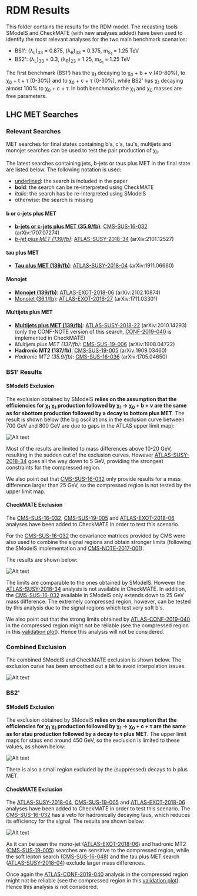 # RDM Results

This folder contains the results for the RDM model. The recasting tools SModelS and CheckMATE (with new analyses added) have been used to identify the most relevant analyses for the two main benchmark scenarios:

 * BS1': (&lambda;<sub>L</sub>)<sub>33</sub> = 0.875, (&lambda;<sub>R</sub>)<sub>33</sub> = 0.375, m<sub>S<sub>1</sub></sub> = 1.25 TeV
 * BS2': (&lambda;<sub>L</sub>)<sub>33</sub> = 0.3, (&lambda;<sub>R</sub>)<sub>23</sub> = 1.25, m<sub>S<sub>1</sub></sub> = 1.25 TeV

The first benchmark (BS1') has the &chi;<sub>1</sub> decaying to &chi;<sub>0</sub> + b  + &nu; (40-80%), to &chi;<sub>0</sub> + t  + &tau; (0-30%) and to &chi;<sub>0</sub> + c  + &tau; (0-30%), while BS2' has &chi;<sub>1</sub> decaying almost 100% to &chi;<sub>0</sub> + c + &tau;.
In both benchmarks the &chi;<sub>1</sub> and &chi;<sub>0</sub> masses are free parameters.


## LHC MET Searches ##

### Relevant Searches ###

MET searches for final states containing b's, c's, tau's, multijets and monojet searches can be used to test the pair production of &chi;<sub>1</sub>.

The latest searches containing jets, b-jets or taus plus MET in the final state are listed below. The following notation is used:

 * <ins>underlined</ins>: the search is included in the paper
 * **bold**: the search can be re-interpreted using CheckMATE
 * *italic*: the search has be re-interpreted using SModelS
 * otherwise: the search is missing

#### b or c-jets plus MET ####

  * <ins>**b-jets or c-jets plus MET (35.9/fb)**</ins>: [CMS-SUS-16-032](http://cms-results.web.cern.ch/cms-results/public-results/publications/SUS-16-032/) (arXiv:1707.07274)
  * <ins>*b-jet plus MET (139/fb)*</ins>: [ATLAS-SUSY-2018-34](https://atlas.web.cern.ch/Atlas/GROUPS/PHYSICS/PAPERS/SUSY-2018-34/) (arXiv:2101.12527)

#### tau plus MET ####  
  * <ins>**Tau plus MET (139/fb)**</ins>: [ATLAS-SUSY-2018-04](https://atlas.web.cern.ch/Atlas/GROUPS/PHYSICS/PAPERS/SUSY-2018-04/) (arXiv:1911.06660)

#### Monojet ####

  * <ins>**Monojet (139/fb)**</ins>: [ATLAS-EXOT-2018-06](http:/atlas.web.cern.ch/Atlas/GROUPS/PHYSICS/PAPERS/EXOT-2018-06/) (arXiv:2102.10874)
  * <ins>Monojet (36.1/fb)</ins>: [ATLAS-EXOT-2016-27](https://atlas.web.cern.ch/Atlas/GROUPS/PHYSICS/PAPERS/EXOT-2016-27/) (arXiv:1711.03301)

#### Multijets plus MET ####

* <ins>**Multijets plus MET (139/fb)**</ins>: [ATLAS-SUSY-2018-22](https://atlas.web.cern.ch/Atlas/GROUPS/PHYSICS/PAPERS/SUSY-2018-22/) (arXiv:2010.14293) (only the CONF-NOTE version of this search, [CONF-2019-040](https://atlas.web.cern.ch/Atlas/GROUPS/PHYSICS/CONFNOTES/ATLAS-CONF-2019-040/) is implemented in CheckMATE)
* *Multijets plus MET (137/fb)*: [CMS-SUS-19-006](http://cms-results.web.cern.ch/cms-results/public-results/publications/SUS-19-006/index.html) (arXiv:1908.04722)
* **Hadronic MT2 (137/fb)**: [CMS-SUS-19-005](http://cms-results.web.cern.ch/cms-results/public-results/publications/SUS-19-005/index.html) (arXiv:1909.03460)
* *Hadronic MT2 (35.9/fb)*: [CMS-SUS-16-036](http://cms-results.web.cern.ch/cms-results/public-results/publications/SUS-16-036/index.html) (arXiv:1705.04650)



### BS1' Results ###

#### SModelS Exclusion ####

The exclusion obtained by SModelS **relies on the assumption that the efficiencies for  &chi;<sub>1</sub> &chi;<sub>1</sub> production followed by &chi;<sub>1</sub> &#8594; &chi;<sub>0</sub> + b  + &nu;  are the same as for sbottom production followed by a decay to bottom plus MET**.
The result is shown below (the big oscillations in the exclusion curve between 700 GeV and 800 GeV are due to gaps in the ATLAS upper limit map):

![Alt text](BS1p_SModelS.png?raw=true "BS1p exclusion SModelS")

Most of the results are limited to mass differences above 10-20 GeV, resulting in the sudden cut of the exclusion curves. However [ATLAS-SUSY-2018-34](https://atlas.web.cern.ch/Atlas/GROUPS/PHYSICS/PAPERS/SUSY-2018-34/) goes all the way down to 5 GeV, providing the strongest constraints for the compressed region.

We also point out that [CMS-SUS-16-032](http://cms-results.web.cern.ch/cms-results/public-results/publications/SUS-16-032) only provide results for a mass difference larger than 25 GeV, so the compressed region is not tested by the upper limit map.

#### CheckMATE Exclusion ####

The  [CMS-SUS-16-032](http://cms-results.web.cern.ch/cms-results/public-results/publications/SUS-16-032/), [CMS-SUS-19-005](http://cms-results.web.cern.ch/cms-results/public-results/publications/SUS-19-005/index.html) and [ATLAS-EXOT-2018-06](http:/atlas.web.cern.ch/Atlas/GROUPS/PHYSICS/PAPERS/EXOT-2018-06/) analyses have been added to CheckMATE in order to test this scenario.

For the [CMS-SUS-16-032](http://cms-results.web.cern.ch/cms-results/public-results/publications/SUS-16-032/) the covariance matrices provided by CMS were also used to combine the signal regions and obtain stronger limits (following the SModelS implementation and [CMS-NOTE-2017-001](https://cds.cern.ch/record/2242860?ln=en)).

The results are shown below:

![Alt text](BS1p_CheckMate.png?raw=true "BS1p exclusion CheckMATE")


The limits are comparable to the ones obtained by SModelS. However the [ATLAS-SUSY-2018-34](https://atlas.web.cern.ch/Atlas/GROUPS/PHYSICS/PAPERS/SUSY-2018-34/) analysis is not available in CheckMATE. In addition, the [CMS-SUS-16-032](http://cms-results.web.cern.ch/cms-results/public-results/publications/SUS-16-032/) available in SModelS only extends down to 25 GeV mass difference. The extremely compressed region, however, can be tested by this analysis due to the signal regions which test very soft b's.

We also point out that the strong limits obtained by [ATLAS-CONF-2019-040](https://atlas.web.cern.ch/Atlas/GROUPS/PHYSICS/CONFNOTES/ATLAS-CONF-2019-040/) in the compressed region might not be reliable (see the compressed region in this [validation plot](../myCheckMate3Files/validation/validation_plots/atlas_conf_2019_040_T2_delta.png)). Hence this analysis will not be considered.

### Combined Exclusion ###

The combined SModelS and CheckMATE exclusion is shown below. The exclusion curve has been smoothed out a bit to avoid interpolation issues.

![Alt text](BS1p_exclusion.png?raw=true "BS1p exclusion")

### BS2' ###


#### SModelS Exclusion ####

The exclusion obtained by SModelS **relies on the assumption that the efficiencies for  &chi;<sub>1</sub> &chi;<sub>1</sub> production followed by &chi;<sub>1</sub> &#8594; &chi;<sub>0</sub> + c  + &tau;  are the same as for stau production followed by a decay to &tau; plus MET**.
The upper limit maps for staus end around 450 GeV, so the
exclusion is limited to these values, as shown below:

![Alt text](BS2p_SModelS.png?raw=true "BS1p exclusion SModelS")


There is also a small region excluded by the (suppressed) decays to b plus MET.


#### CheckMATE Exclusion ####

The [ATLAS-SUSY-2018-04](https://atlas.web.cern.ch/Atlas/GROUPS/PHYSICS/PAPERS/SUSY-2018-04/),  [CMS-SUS-19-005](http://cms-results.web.cern.ch/cms-results/public-results/publications/SUS-19-005/index.html) and [ATLAS-EXOT-2018-06](http:/atlas.web.cern.ch/Atlas/GROUPS/PHYSICS/PAPERS/EXOT-2018-06/) analyses have been added to CheckMATE in order to test this scenario. The [CMS-SUS-16-032](http://cms-results.web.cern.ch/cms-results/public-results/publications/SUS-16-032/) has a veto for hadronically decaying taus, which reduces its efficiency for the signal.
The results are shown below:

![Alt text](BS2p_CheckMate.png?raw=true "BS1p exclusion CheckMATE")

As it can be seen the mono-jet ([ATLAS-EXOT-2018-06](http:/atlas.web.cern.ch/Atlas/GROUPS/PHYSICS/PAPERS/EXOT-2018-06/)) and hadronic MT2 ([CMS-SUS-19-005](http://cms-results.web.cern.ch/cms-results/public-results/publications/SUS-19-005/index.html)) searches are sensitive to the compressed region, while the soft lepton search ([CMS-SUS-16-048](http://cms-results.web.cern.ch/cms-results/public-results/publications/SUS-16-048/index.html)) and the tau plus MET search ([ATLAS-SUSY-2018-04](https://atlas.web.cern.ch/Atlas/GROUPS/PHYSICS/PAPERS/SUSY-2018-04/)) exclude larger mass differences.

Once again the [ATLAS-CONF-2019-040](https://atlas.web.cern.ch/Atlas/GROUPS/PHYSICS/CONFNOTES/ATLAS-CONF-2019-040/) analysis in the compressed region might not be reliable (see the compressed region in this [validation plot](../myCheckMate3Files/validation/validation_plots/atlas_conf_2019_040_T2_delta.png)). Hence this analysis is not considered.
